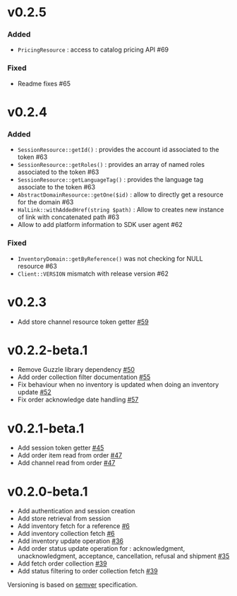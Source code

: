 v0.2.5
======

### Added

- `PricingResource` : access to catalog pricing API #69

### Fixed

- Readme fixes #65

v0.2.4
======

### Added

- `SessionResource::getId()` : provides the account id associated to the token #63
- `SessionResource::getRoles()` : provides an array of named roles associated to the token #63
- `SessionResource::getLanguageTag()` : provides the language tag associate to the token #63
- `AbstractDomainResource::getOne($id)` : allow to directly get a resource for the domain #63
- `HalLink::withAddedHref(string $path)` : Allow to creates new instance of link with concatenated path #63
- Allow to add platform information to SDK user agent #62

### Fixed

- `InventoryDomain::getByReference()` was not checking for NULL resource #63
- `Client::VERSION` mismatch with release version #62


v0.2.3
======

- Add store channel resource token getter [#59](https://github.com/shoppingflux/php-sdk/pull/59)

v0.2.2-beta.1
=============

- Remove Guzzle library dependency [#50](https://github.com/shoppingflux/php-sdk/issues/50)
- Add order collection filter documentation [#55](https://github.com/shoppingflux/php-sdk/issues/55)
- Fix behaviour when no inventory is updated when doing an inventory update [#52](https://github.com/shoppingflux/php-sdk/issues/52)
- Fix order acknowledge date handling [#57](https://github.com/shoppingflux/php-sdk/issues/57)

v0.2.1-beta.1
=============

- Add session token getter [#45](https://github.com/shoppingflux/php-sdk/pull/45)
- Add order item read from order [#47](https://github.com/shoppingflux/php-sdk/pull/47)
- Add channel read from order [#47](https://github.com/shoppingflux/php-sdk/pull/47)

v0.2.0-beta.1
=============

- Add authentication and session creation
- Add store retrieval from session
- Add inventory fetch for a reference [#6](https://github.com/shoppingflux/php-sdk/pull/6)
- Add inventory collection fetch [#6](https://github.com/shoppingflux/php-sdk/pull/6)
- Add inventory update operation [#36](https://github.com/shoppingflux/php-sdk/pull/36)
- Add order status update operation for : acknowledgment, unacknowledgment, acceptance, cancellation, refusal and shipment [#35](https://github.com/shoppingflux/php-sdk/pull/35)
- Add fetch order collection [#39](https://github.com/shoppingflux/php-sdk/pull/39)
- Add status filtering to order collection fetch [#39](https://github.com/shoppingflux/php-sdk/pull/39)


Versioning is based on [semver](https://semver.org/) specification.
 